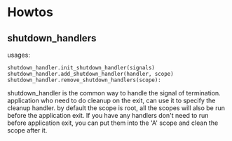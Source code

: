 # Howtos
## shutdown_handlers
usages:
```
shutdown_handler.init_shutdown_handler(signals)
shutdown_handler.add_shutdown_handler(handler, scope)
shutdown_handler.remove_shutdown_handlers(scope):
```

shutdown_handler is the common way to handle the signal of termination.
application who need to do cleanup on the exit, can use it to specify the cleanup handler.
by default the scope is root, all the scopes will also be run before the application exit. 
If you have any handlers don't need to run before application exit, you can put them into the 'A' scope and clean the scope after it.
